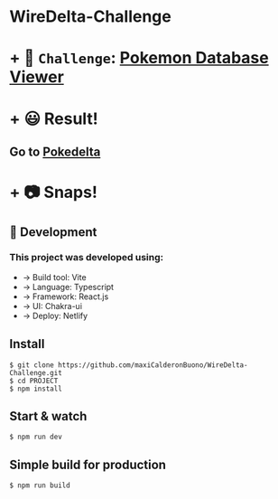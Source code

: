 # WireDelta-Challenge

# + :rocket: `Challenge`: [Pokemon Database Viewer](https://github.com/Wiredelta/frontend-sample/blob/main/README.md)

# + :smiley: Result!

## Go to [Pokedelta](https://pokedelta.netlify.app/)

# + :camera: Snaps!



## :muscle: Development

### This project was developed using:

 + -> Build tool: Vite
 + -> Language: Typescript
 + -> Framework: React.js
 + -> UI: Chakra-ui
 + -> Deploy: Netlify

## Install

    $ git clone https://github.com/maxiCalderonBuono/WireDelta-Challenge.git
    $ cd PROJECT
    $ npm install

## Start & watch

    $ npm run dev

## Simple build for production

    $ npm run build
